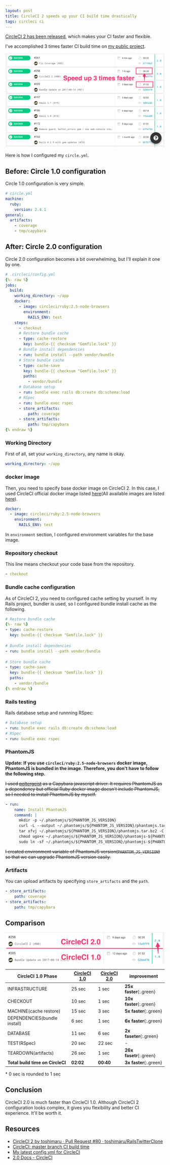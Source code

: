 ```yaml
---
layout: post
title: CircleCI 2 speeds up your CI build time drastically
tags: circleci ci
---
```


[CircleCI 2 has been released](https://circleci.com/blog/launching-today-circleci-2-0-reaches-general-availability/), which makes your CI faster and flexible.

I've accomplished 3 times faster CI build time on [my public project](https://github.com/toshimaru/RailsTwitterClone).

![faster build time](/images/circleci2.png)

Here is how I configured my `circle.yml`.

## Before: Circle 1.0 configuration

Circle 1.0 configuration is very simple.

```yml
# circle.yml
machine:
  ruby:
    version: 2.4.1
general:
  artifacts:
    - coverage
    - tmp/capybara
```

## After: Circle 2.0 configuration

Circle 2.0 configuration becomes a bit overwhelming, but I'll explain it one by one.

```yml
# .circleci/config.yml
{%- raw %}
jobs:
  build:
    working_directory: ~/app
    docker:
      - image: circleci/ruby:2.5-node-browsers
        environment:
          RAILS_ENV: test
    steps:
      - checkout
      # Restore bundle cache
      - type: cache-restore
        key: bundle-{{ checksum "Gemfile.lock" }}
      # Bundle install dependencies
      - run: bundle install --path vendor/bundle
      # Store bundle cache
      - type: cache-save
        key: bundle-{{ checksum "Gemfile.lock" }}
        paths:
          - vendor/bundle
      # Database setup
      - run: bundle exec rails db:create db:schema:load
      # RSpec
      - run: bundle exec rspec
      - store_artifacts:
          path: coverage
      - store_artifacts:
          path: tmp/capybara
{% endraw %}
```

### Working Directory

First of all, set your `working_directory`, any name is okay.

```yml
working_directory: ~/app
```

### docker image

Then, you need to specify base docker image on CircleCI 2. In this case, I used CircleCI official docker image listed [here](https://hub.docker.com/r/circleci/ruby/tags/)(All available images are listed [here](https://hub.docker.com/u/circleci/)).

```yml
docker:
  - image: circleci/ruby:2.5-node-browsers
    environment:
      RAILS_ENV: test
```

In `environment` section, I configured environment variables for the base image.

### Repository checkout

This line means checkout your code base from the repository.

```yml
- checkout
```

### Bundle cache configuration

As of CircleCI 2, you need to configured cache setting by yourself. In my Rails project, bundler is used, so I configured bundle install cache as the following.

```yml
# Restore bundle cache
{%- raw %}
- type: cache-restore
  key: bundle-{{ checksum "Gemfile.lock" }}

# Bundle install dependencies
- run: bundle install --path vendor/bundle

# Store bundle cache
- type: cache-save
  key: bundle-{{ checksum "Gemfile.lock" }}
  paths:
    - vendor/bundle
{% endraw %}
```

### Rails testing

Rails database setup and runnning RSpec:

```yml
# Database setup
- run: bundle exec rails db:create db:schema:load
# RSpec
- run: bundle exec rspec
```

### PhantomJS

**Update: If you use `circleci/ruby:2.5-node-browsers` docker image, PhantomJS is bundled in the image. Therefore, you don't have to follow the following step.**

~~I used [poltergeist](https://github.com/teampoltergeist/poltergeist) as a Capybara javascript driver. It requires PhantomJS as a dependency but official Ruby docker image doesn't include PhantomJS, so I needed to install PhantomJS by myself.~~

```yml
- run:
    name: Install PhantomJS
    command: |
      mkdir -p ~/.phantomjs/${PHANTOM_JS_VERSION}
      curl -L --output ~/.phantomjs/${PHANTOM_JS_VERSION}/phantomjs.tar.bz2 https://bitbucket.org/ariya/phantomjs/downloads/phantomjs-${PHANTOM_JS_VERSION}-linux-x86_64.tar.bz2
      tar xfvj ~/.phantomjs/${PHANTOM_JS_VERSION}/phantomjs.tar.bz2 -C ~/.phantomjs/${PHANTOM_JS_VERSION}/
      chmod ugo+x ~/.phantomjs/${PHANTOM_JS_VERSION}/phantomjs-${PHANTOM_JS_VERSION}-linux-x86_64/bin/phantomjs
      sudo ln -sf ~/.phantomjs/${PHANTOM_JS_VERSION}/phantomjs-${PHANTOM_JS_VERSION}-linux-x86_64/bin/phantomjs /usr/local/bin/phantomjs
```

~~I created environment variable of PhantomJS version(`PHANTOM_JS_VERSION`) so that we can upgrade PhantomJS version easily.~~

### Artifacts

You can upload artifacts by specifying `store_artifacts` and the `path`.

```yml
- store_artifacts:
    path: coverage
- store_artifacts:
    path: tmp/capybara
```

## Comparison

![circleci 1 to 2](/images/circleci2-2.png)

| CircleCI 1.0 Phase | [CircleCI 1.0](https://circleci.com/gh/toshimaru/RailsTwitterClone/197) |  [CircleCI 2.0](https://circleci.com/gh/toshimaru/RailsTwitterClone/264) | improvement |
| --- | --- | --- | --- |
| INFRASTRUCTURE | 25 sec | 1 sec | **25x faster**{:.green} |
| CHECKOUT | 10 sec | 1 sec | **10x faster**{:.green} |
| MACHINE(cache restore) | 15 sec | 3 sec | **5x faster**{:.green} |
| DEPENDENCIES(bundle install) | 6 sec | 1 sec | **6x faster**{:.green} |
| DATABASE | 11 sec | 6 sec | **2x faseter**{:.green} |
| TEST(RSpec) | 20 sec | 22 sec | - |
| TEARDOWN(artifacts) | 26 sec | 1 sec | **26x fasetr**{:.green} |
| **Total build time on CircleCI** | **02:02** | **00:40** | **3x faster**{:.green} |

\* 0 sec is rounded to 1 sec

## Conclusion

CircleCI 2.0 is much faster than CircleCI 1.0. Although CircleCI 2 configuration looks complex, it gives you flexibility and better CI experience. It'll be worth it.

## Resources

- [CircleCI 2 by toshimaru · Pull Request #80 · toshimaru/RailsTwitterClone](https://github.com/toshimaru/RailsTwitterClone/pull/80)
- [CircleCI: master branch CI build time](https://circleci.com/gh/toshimaru/RailsTwitterClone/tree/master)
- [My latest config.yml for CircleCI](https://github.com/toshimaru/RailsTwitterClone/blob/master/.circleci/config.yml)
- [2.0 Docs - CircleCI](https://circleci.com/docs/2.0/)
